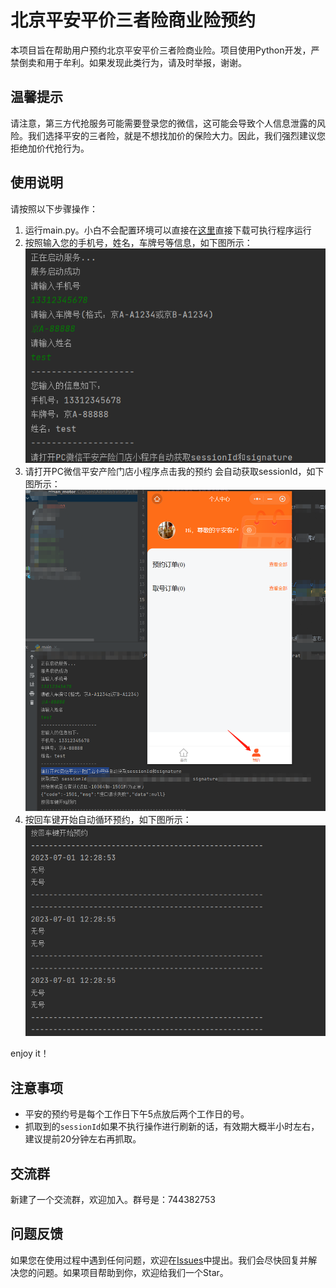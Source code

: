 # 北京平安平价三者险商业险预约

本项目旨在帮助用户预约北京平安平价三者险商业险。项目使用Python开发，严禁倒卖和用于牟利。如果发现此类行为，请及时举报，谢谢。

## 温馨提示

请注意，第三方代抢服务可能需要登录您的微信，这可能会导致个人信息泄露的风险。我们选择平安的三者险，就是不想找加价的保险大力。因此，我们强烈建议您拒绝加价代抢行为。

## 使用说明

请按照以下步骤操作：

1. 运行main.py。小白不会配置环境可以直接在[这里](https://github.com/yon1ng/beijing_pinan_motor/releases/tag/v1.0)直接下载可执行程序运行
2. 按照输入您的手机号，姓名，车牌号等信息，如下图所示：![image](img/step1.png)
3. 请打开PC微信平安产险门店小程序点击我的预约 会自动获取sessionId，如下图所示：![image](img/step2.png)
4. 按回车键开始自动循环预约，如下图所示：![image](img/step3.png)

enjoy it！

## 注意事项

- 平安的预约号是每个工作日下午5点放后两个工作日的号。
- 抓取到的`sessionId`如果不执行操作进行刷新的话，有效期大概半小时左右，建议提前20分钟左右再抓取。

## 交流群

新建了一个交流群，欢迎加入。群号是：744382753

## 问题反馈

如果您在使用过程中遇到任何问题，欢迎在[Issues](https://github.com/yon1ng/beijing_pinan_motor/issues)中提出。我们会尽快回复并解决您的问题。如果项目帮助到你，欢迎给我们一个Star。